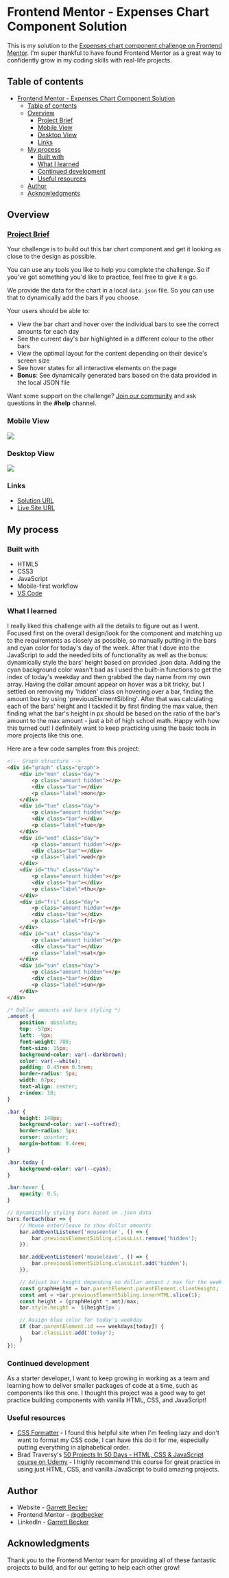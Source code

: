 # Frontend Mentor - Expenses Chart Component Solution

This is my solution to the [Expenses chart component challenge on Frontend Mentor](https://www.frontendmentor.io/challenges/expenses-chart-component-e7yJBUdjwt). I'm super thankful to have found Frontend Mentor as a great way to confidently grow in my coding skills with real-life projects. 

## Table of contents

- [Frontend Mentor - Expenses Chart Component Solution](#frontend-mentor---expenses-chart-component-solution)
	- [Table of contents](#table-of-contents)
	- [Overview](#overview)
		- [Project Brief](#project-brief)
		- [Mobile View](#mobile-view)
		- [Desktop View](#desktop-view)
		- [Links](#links)
	- [My process](#my-process)
		- [Built with](#built-with)
		- [What I learned](#what-i-learned)
		- [Continued development](#continued-development)
		- [Useful resources](#useful-resources)
	- [Author](#author)
	- [Acknowledgments](#acknowledgments)

## Overview

### [Project Brief](./project%20brief/)

Your challenge is to build out this bar chart component and get it looking as close to the design as possible.

You can use any tools you like to help you complete the challenge. So if you've got something you'd like to practice, feel free to give it a go.

We provide the data for the chart in a local `data.json` file. So you can use that to dynamically add the bars if you choose.

Your users should be able to:

- View the bar chart and hover over the individual bars to see the correct amounts for each day
- See the current day's bar highlighted in a different colour to the other bars
- View the optimal layout for the content depending on their device's screen size
- See hover states for all interactive elements on the page
- **Bonus**: See dynamically generated bars based on the data provided in the local JSON file

Want some support on the challenge? [Join our community](https://www.frontendmentor.io/community) and ask questions in the **#help** channel.

### Mobile View

![](./expenses-chart-component-mobile.png)

### Desktop View

![](./expenses-chart-component-desktop.png)

### Links

- [Solution URL]()
- [Live Site URL](https://expenses-chart-component-gdbecker.netlify.app)

## My process

### Built with

- HTML5
- CSS3
- JavaScript
- Mobile-first workflow
- [VS Code](https://code.visualstudio.com)

### What I learned

I really liked this challenge with all the details to figure out as I went. Focused first on the overall design/look for the component and matching up to the requirements as closely as possible, so manually putting in the bars and cyan color for today's day of the week. After that I dove into the JavaScript to add the needed bits of functionality as well as the bonus: dynamically style the bars' height based on provided .json data. Adding the cyan background color wasn't bad as I used the built-in functions to get the index of today's weekday and then grabbed the day name from my own array. Having the dollar amount appear on hover was a bit tricky, but I settled on removing my 'hidden' class on hovering over a bar, finding the amount box by using 'previousElementSibling'. After that was calculating each of the bars' height and I tackled it by first finding the max value, then finding what the bar's height in px should be based on the ratio of the bar's amount to the max amount - just a bit of high school math. Happy with how this turned out! I definitely want to keep practicing using the basic tools in more projects like this one.

Here are a few code samples from this project:

```html
<!-- Graph structure -->
<div id="graph" class="graph">
	<div id="mon" class="day">
		<p class="amount hidden"></p>
		<div class="bar"></div>
		<p class="label">mon</p>
	</div>
	<div id="tue" class="day">
		<p class="amount hidden"></p>
		<div class="bar"></div>
		<p class="label">tue</p>
	</div>
	<div id="wed" class="day">
		<p class="amount hidden"></p>
		<div class="bar"></div>
		<p class="label">wed</p>
	</div>
	<div id="thu" class="day">
		<p class="amount hidden"></p>
		<div class="bar"></div>
		<p class="label">thu</p>
	</div>
	<div id="fri" class="day">
		<p class="amount hidden"></p>
		<div class="bar"></div>
		<p class="label">fri</p>
	</div>
	<div id="sat" class="day">
		<p class="amount hidden"></p>
		<div class="bar"></div>
		<p class="label">sat</p>
	</div>
	<div id="sun" class="day">
		<p class="amount hidden"></p>
		<div class="bar"></div>
		<p class="label">sun</p>
	</div>
</div>
```

```css
/* Dollar amounts and bars styling */
.amount {
	position: absolute;
	top: -57px;
	left: -9px;
	font-weight: 700;
	font-size: 15px;
	background-color: var(--darkbrown);
	color: var(--white);
	padding: 0.45rem 0.5rem;
	border-radius: 5px;
	width: 67px;
	text-align: center;
	z-index: 10;
}

.bar {
	height: 140px;
	background-color: var(--softred);
	border-radius: 5px;
	cursor: pointer;
	margin-bottom: 0.4rem;
}

.bar.today {
	background-color: var(--cyan);
}

.bar:hover {
	opacity: 0.5;
}
```

```js
// Dynamically styling bars based on .json data
bars.forEach(bar => {
	// Mouse enter/leave to show dollar amounts
	bar.addEventListener('mouseenter', () => {
		bar.previousElementSibling.classList.remove('hidden');
	});

	bar.addEventListener('mouseleave', () => {
		bar.previousElementSibling.classList.add('hidden');
	});

	// Adjust bar height depending on dollar amount / max for the week
	const graphHeight = bar.parentElement.parentElement.clientHeight;
	const amt = +bar.previousElementSibling.innerHTML.slice(1);
	const height = (graphHeight * amt)/max;
	bar.style.height = `${height}px`;

	// Assign blue color for today's weekday
	if (bar.parentElement.id === weekdays[today]) {
		bar.classList.add('today');
	}
});
```

### Continued development

As a starter developer, I want to keep growing in working as a team and learning how to deliver smaller packages of code at a time, such as components like this one. I thought this project was a good way to get practice building components with vanilla HTML, CSS, and JavaScript!

### Useful resources

- [CSS Formatter](http://www.lonniebest.com/FormatCSS/) - I found this helpful site when I'm feeling lazy and don't want to format my CSS code, I can have this do it for me, especially putting everything in alphabetical order.
- Brad Traversy's [50 Projects In 50 Days - HTML, CSS & JavaScript course on Udemy](https://www.udemy.com/course/50-projects-50-days/) - I highly recommend this course for great practice in using just HTML, CSS, and vanilla JavaScript to build amazing projects.

## Author

- Website - [Garrett Becker]()
- Frontend Mentor - [@gdbecker](https://www.frontendmentor.io/profile/gdbecker)
- LinkedIn - [Garrett Becker](https://www.linkedin.com/in/garrett-becker-923b4a106/)

## Acknowledgments

Thank you to the Frontend Mentor team for providing all of these fantastic projects to build, and for our getting to help each other grow!